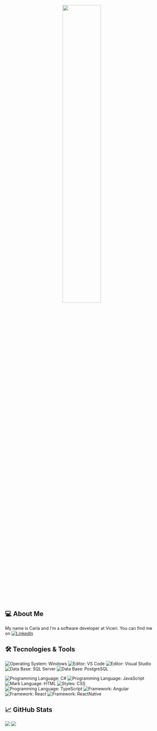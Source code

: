 <div align="center">
<img src="https://rishavanand.github.io/static/images/greetings.gif" align="center" style="width: 50%" />
</div>

## :computer: About Me 

My name is Carla and I'm a software developer at Viceri. You can find me on [![LinkedIn][1]][2]

[1]:https://i.stack.imgur.com/gVE0j.png
[2]:https://www.linkedin.com/in/carla-paiva/




## :hammer_and_wrench: Tecnologies & Tools 


![Operating System: Windows](https://img.shields.io/badge/OS-Windows-blue?style=flat-square&logo=appveyor)
![Editor: VS Code](https://img.shields.io/badge/Editor-VSCode-blue?style=flat-square&logo=appveyor)
![Editor: Visual Studio](https://img.shields.io/badge/Editor-Visual_Studio-blue?style=flat-square&logo=appveyor)
![Data Base: SQL Server](https://img.shields.io/badge/DB-SQL_Server-blue?style=flat-square&logo=appveyor)
![Data Base: PostgreSQL](https://img.shields.io/badge/DB-PostgreSQL-blue?style=flat-square&logo=appveyor)


![Programming Language: C#](https://img.shields.io/badge/Code-C%23-blue?style=flat-square&logo=appveyor)
![Programming Language: JavaScript](https://img.shields.io/badge/Code-JS-blue?style=flat-square&logo=appveyor)
![Mark Language: HTML](https://img.shields.io/badge/Code-HTML-blue?style=flat-square&logo=appveyor)
![Styles: CSS](https://img.shields.io/badge/Code-CSS-blue?style=flat-square&logo=appveyor)
![Programming Language: TypeScript](https://img.shields.io/badge/Code-TS-blue?style=flat-square&logo=appveyor)
![Framework: Angular](https://img.shields.io/badge/Code-Angular-blue?style=flat-square&logo=appveyor)
![Framework: React](https://img.shields.io/badge/Code-React-blue?style=flat-square&logo=appveyor)
![Framework: ReactNative](https://img.shields.io/badge/Code-React_Native-blue?style=flat-square&logo=appveyor)


## :chart_with_upwards_trend: GitHub Stats 


<img src="https://github-readme-stats.vercel.app/api?username=CarlaPaiva&show_icons=true&hide=issues" />
<img src="https://github-readme-stats.vercel.app/api/top-langs/?username=CarlaPaiva" />




